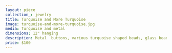 ```yaml
---
layout: piece
collection_: jewelry
title: Turquoise and More Turquoise
image: turquoise-and-more-turquoise.jpg
media: Turquoise and metal
dimensions: 12" hanging
description: Metal  buttons, various turquoise shaped beads, glass beads, stone,spacers findings and wiring working pendant of various turquoise , stone and glass  beads. Metal button clasp.
price: $100
---
```

